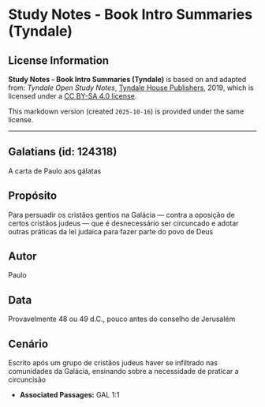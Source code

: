# Study Notes - Book Intro Summaries (Tyndale)

## License Information

**Study Notes - Book Intro Summaries (Tyndale)** is based on and adapted from: _Tyndale Open Study Notes_, [Tyndale House Publishers](https://tyndaleopenresources.com/), 2019, which is licensed under a [CC BY-SA 4.0 license](https://creativecommons.org/licenses/by-sa/4.0/legalcode.en).

This markdown version (created `2025-10-16`) is provided under the same license.



--------------------------------

## Galatians (id: 124318)

A carta de Paulo aos gálatas

Propósito
---------

Para persuadir os cristãos gentios na Galácia — contra a oposição de certos cristãos judeus — que é desnecessário ser circuncado e adotar outras práticas da lei judaica para fazer parte do povo de Deus

Autor
-----

Paulo

Data
----

Provavelmente 48 ou 49 d.C., pouco antes do conselho de Jerusalém

Cenário
-------

Escrito após um grupo de cristãos judeus haver se infiltrado nas comunidades da Galácia, ensinando sobre a necessidade de praticar a circuncisão

* **Associated Passages:** GAL 1:1

